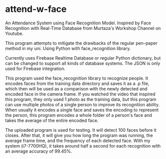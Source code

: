# attend-w-face
An Attendance System using Face Recognition Model. Inspired by Face Recognition with Real-Time Database from Murtaza's Workshop Channel on Youtube.

This program attempts to mitigate the drawbacks of the regular pen-paper method in my uni. Using Python with face_recognition library.

Currently uses Firebase Realtime Database or regular Python dictionary, but can be changed to support all kinds of database systems.
The JSON is only used for Firebase integration.

This program used the face_recognition library to recognize people. It encodes faces from the training data directory and saves it as a .p file, which then will be used as a comparison with the newly detected and encoded face in the camera frame. If you watched the video that inspired this program, they only used 1 photo as the training data, but this program can use multiple photos of a single person to improve its recognition ability. When usually it encodes a single face and saves the encoding to represent the person, this program encodes a whole folder of a person's face and takes the average of the entire encoded face.

The uploaded program is used for testing. It will detect 100 faces before it closes. After that, it will give you how long the program was running, the average frame time, and the frequency of each detected face. With my system (i7-7700HQ), it takes around half a second for each recognition with an average accuracy of 99.45%.
